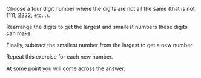 
Choose a four digit number where the digits are not all the same (that is not 1111, 2222, etc...).

Rearrange the digits to get the largest and smallest numbers these digits can make.

Finally, subtract the smallest number from the largest to get a new number.

Repeat this exercise for each new number.

At some point you will come across the answer.

